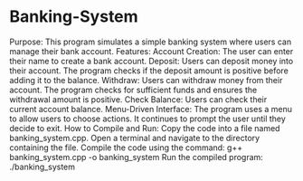 # Banking-System 
Purpose: This program simulates a simple banking system where users can manage their bank account.
Features:
Account Creation: The user can enter their name to create a bank account.
Deposit: Users can deposit money into their account. The program checks if the deposit amount is positive before adding it to the balance.
Withdraw: Users can withdraw money from their account. The program checks for sufficient funds and ensures the withdrawal amount is positive.
Check Balance: Users can check their current account balance.
Menu-Driven Interface: The program uses a menu to allow users to choose actions. It continues to prompt the user until they decide to exit.
How to Compile and Run:
Copy the code into a file named banking_system.cpp.
Open a terminal and navigate to the directory containing the file.
Compile the code using the command:
g++ banking_system.cpp -o banking_system
Run the compiled program:
./banking_system
